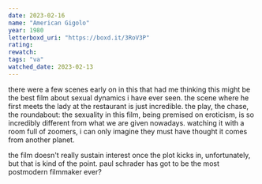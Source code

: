 ```yaml
---
date: 2023-02-16
name: "American Gigolo"
year: 1980
letterboxd_uri: "https://boxd.it/3RoV3P"
rating: 
rewatch: 
tags: "va"
watched_date: 2023-02-13
---
```


there were a few scenes early on in this that had me thinking this might be the best film about sexual dynamics i have ever seen. the scene where he first meets the lady at the restaurant is just incredible. the play, the chase, the roundabout: the sexuality in this film, being premised on eroticism, is so incredibly different from what we are given nowadays. watching it with a room full of zoomers, i can only imagine they must have thought it comes from another planet.

the film doesn't really sustain interest once the plot kicks in, unfortunately, but that is kind of the point. paul schrader has got to be the most postmodern filmmaker ever?
